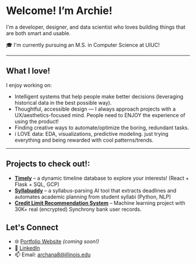 # Welcome! I’m Archie! 
I'm a developer, designer, and data scientist who loves building things that are both smart and usable.

🎓 I'm currently pursuing an M.S. in Computer Science at UIUC!

---

## What I love!

I enjoy working on:
- Intelligent systems that help people make better decisions (leveraging historical data in the best possible way). 
- Thoughtful, accessible design — I always approach projects with a UX/aesthetics-focused mind. People need to ENJOY the experience of using the product!
- Finding creative ways to automate/optimize the boring, redundant tasks.
- i LOVE data: EDA, visualizations, predictive modeling. just trying everything and being rewarded with cool patterns/trends.

---

## Projects to check out!:

- [**Timely**](https://github.com/ArchieMucharla/Timely) – a dynamic timeline database to explore your interests! (React + Flask + SQL, GCP)
- [**Syllabuddy**](https://youtu.be/GzYfPOZ2PMA) – a syllabus-parsing AI tool that extracts deadlines and automates academic planning from student syllabi (Python, NLP)
- [**Credit Limit Recommendation System**](https://www.youtube.com/watch?v=l9dY-Pn3Fw4) – Machine learning project with 30K+ real (encrypted) Synchrony bank user records.

## Let's Connect

- 🌐 [Portfolio Website](#) *(coming soon!)*  
- 💼 [LinkedIn](https://linkedin.com/in/amucharla)  
- 📫 Email: archana8@illinois.edu  


<!--
**ArchieMucharla/ArchieMucharla** is a ✨ _special_ ✨ repository because its `README.md` (this file) appears on your GitHub profile.

Here are some ideas to get you started:

- 🔭 I’m currently working on ...
- 🌱 I’m currently learning ...
- 👯 I’m looking to collaborate on ...
- 🤔 I’m looking for help with ...
- 💬 Ask me about ...
- 📫 How to reach me: ...
- 😄 Pronouns: ...
- ⚡ Fun fact: ...
-->
